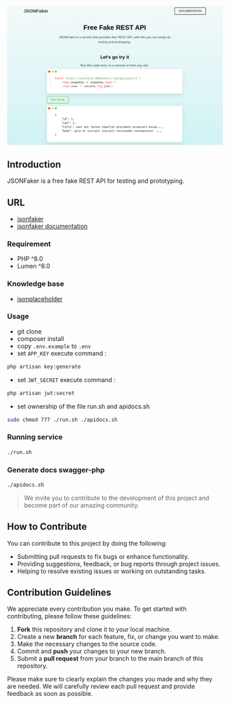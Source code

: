 <p align="center">
    <img src="public/assets/img/restapi.png" alt="JSONFaker restapi">
</p>

## Introduction
JSONFaker is a free fake REST API for testing and prototyping.

## URL
- [jsonfaker](https://jsonfaker.000webhost.com/)
- [jsonfaker documentation](https://jsonfaker.000webhost.com/apidocs/)

### Requirement
- PHP ^8.0
- Lumen ^8.0

### Knowledge base 
- [jsonplaceholder](https://jsonplaceholder.typicode.com/)

### Usage 
- git clone
- composer install
- copy ``.env.example`` to ``.env``
- set ``APP_KEY`` execute command :
```bash
php artisan key:generate
```
- set ``JWT_SECRET`` execute command :
```bash
php artisan jwt:secret
```
- set ownership of the file run.sh and apidocs.sh
```bash
sudo chmod 777 ./run.sh ./apidocs.sh
```

### Running service
```bash      
./run.sh
```

### Generate docs swagger-php
```bash
./apidocs.sh
```

> We invite you to contribute to the development of this project and become part of our amazing community.

## How to Contribute

You can contribute to this project by doing the following:

- Submitting pull requests to fix bugs or enhance functionality.
- Providing suggestions, feedback, or bug reports through project issues.
- Helping to resolve existing issues or working on outstanding tasks.

## Contribution Guidelines

We appreciate every contribution you make. To get started with contributing, please follow these guidelines:

1. **Fork** this repository and clone it to your local machine.
2. Create a new **branch** for each feature, fix, or change you want to make.
3. Make the necessary changes to the source code.
4. Commit and **push** your changes to your new branch.
5. Submit a **pull request** from your branch to the main branch of this repository.

Please make sure to clearly explain the changes you made and why they are needed. We will carefully review each pull request and provide feedback as soon as possible.
